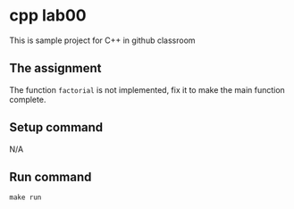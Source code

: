 # cpp lab00

This is sample project for C++ in github classroom

## The assignment

The function `factorial` is not implemented, fix it to make the main function complete.

## Setup command

N/A

## Run command

`make run`
